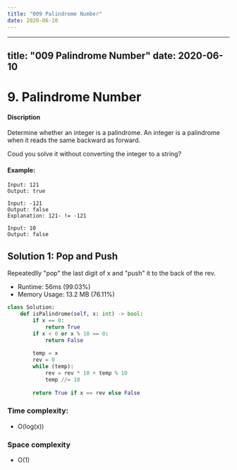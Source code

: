 ```yaml
---
title: "009 Palindrome Number"
date: 2020-06-10
---
```


---
title: "009 Palindrome Number"
date: 2020-06-10
---

# 9. Palindrome Number 

#### Discription

Determine whether an integer is a palindrome. An integer is a palindrome when it reads the same backward as forward.

Coud you solve it without converting the integer to a string?

#### Example:

```
Input: 121
Output: true

Input: -121
Output: false
Explanation: 121- != -121

Input: 10
Output: false
```

## Solution 1: Pop and Push

Repeatedlly "pop" the last digit of x 
and "push" it to the back of the rev.

- Runtime: 56ms (99.03%)
- Memory Usage: 13.2 MB (76.11%)

```python
class Solution:
    def isPalindrome(self, x: int) -> bool:
        if x == 0:
            return True
        if x < 0 or x % 10 == 0:
            return False
    
        temp = x
        rev = 0
        while (temp):
            rev = rev * 10 + temp % 10
            temp //= 10
    
        return True if x == rev else False
```

### Time complexity: 

- O(log(x))

### Space complexity

- O(1)
